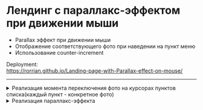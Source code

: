 # Лендинг с параллакс-эффектом при движении мыши

* Parallax эффект при движении мыши
* Отображение соответствующего фото при наведении на пункт меню
* Использование counter-increment

Deployment:  
https://rorrian.github.io/Landing-page-with-Parallax-effect-on-mouse/
________________

<details>
 <summary> Реализация момента переключения фото на курсорах пунктов списка(каждый пункт - конкретное фото) </summary>
 
Момент смены фото сделан через HTML - у каждого пункта списка есть свой блок с курсором, в котором свое конкретное фото.
Поэтому на разных пунктах списка фото на курсоре меняется на соответствующее.  
Анимация:  
Изначально высота курсора с фото = 0. При наведении на пункт меню - высота рассчитывается и задается курсору с фото =
фото постепенно увеличивается(с transition).
 
</details>

<details>
 <summary> Реализация параллакс-эффекта </summary>
Изначально нам показывается фото на курсоре не полностью, а лишь бОльшая его срединная часть
(за счет того, что отображаемый блок .cursor меньше реального размера блока .cursor__image в 2 раза).
При приближении к краям экрана область отображаемого фото смещается соответственно:
при приближении к левому краю экрана - область фото смещается влево и на курсоре становится видно левый край фото, к правому аналогично.
Смена направления достигается с помощью деления на отрицательные значения.
 
</details>


